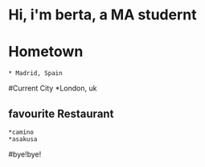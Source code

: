 
# Hi, i'm berta, a MA studernt

# Hometown
	* Madrid, Spain

#Current City
	*London, uk

## favourite Restaurant
	*camino
	*asakusa

#bye!bye!

